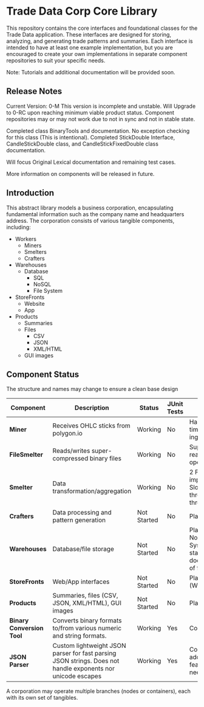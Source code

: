# Trade Data Corp Core Library

This repository contains the core interfaces and foundational classes for the Trade Data application. These interfaces are designed for storing, analyzing, and generating trade patterns and summaries. Each interface is intended to have at least one example implementation, but you are encouraged to create your own implementations in separate component repositories to suit your specific needs.

Note: Tutorials and additional documentation will be provided soon.

## Release Notes

Current Version: 0-M
This version is incomplete and unstable. Will Upgrade to 0-RC upon reaching minimum viable product status.
Component repositories may or may not work due to not in sync and not in stable state.

Completed class BinaryTools and documentation. No exception checking for this class (This is intentional).
Completed StickDouble Interface, CandleStickDouble class, and CandleStickFixedDouble class documentation.

Will focus Original Lexical documentation and remaining test cases.

More information on components will be released in future.

## Introduction

This abstract library models a business corporation, encapsulating fundamental information such as the company name and headquarters address. The corporation consists of various tangible components, including:
- Workers
  - Miners
  - Smelters
  - Crafters
- Warehouses
  - Database
	- SQL
	- NoSQL
	- File System
- StoreFronts
  - Website
  - App
- Products
  - Summaries
  - Files
    - CSV
	- JSON
	- XML/HTML
  - GUI images

## Component Status
The structure and names may change to ensure a clean base design

| Component | Description | Status | JUnit Tests | Notes |
|-|-|-|-|-|
| **Miner** | Receives OHLC sticks from polygon.io | Working | No | Handles real-time stick data ingestion |
| **FileSmelter** | Reads/writes super-compressed binary files | Working | No | Supports both read and write operations |
| **Smelter** | Data transformation/aggregation | Working | No | 2 File smelting implementations. Slow non-threaded, faster threaded. |
| **Crafters** | Data processing and pattern generation | Not Started | No | Planned |
| **Warehouses** | Database/file storage | Not Started | No | Planned (SQL, NoSQL, File System) Will start after documentation of file smelters |
| **StoreFronts** | Web/App interfaces | Not Started | No | Planned (Website, App) |
| **Products** | Summaries, files (CSV, JSON, XML/HTML), GUI images | Not Started | No | Planned |
| **Binary Conversion Tool** | Converts binary formats to/from various numeric and string formats. | Working | Yes | Completed |
| **JSON Parser** | Custom lightweight JSON parser for fast parsing JSON strings. Does not handle exponents nor unicode escapes | Working | Yes | Completed. Will add remaining features if needed. |
A corporation may operate multiple branches (nodes or containers), each with its own set of tangibles.
